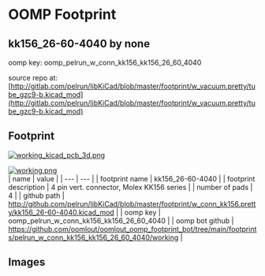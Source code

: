 # OOMP Footprint  
## kk156_26-60-4040  by none  
  
oomp key: oomp_pelrun_w_conn_kk156_kk156_26_60_4040  
  
source repo at: [http://gitlab.com/pelrun/libKiCad/blob/master/footprint/w_vacuum.pretty/tube_gzc9-b.kicad_mod](http://gitlab.com/pelrun/libKiCad/blob/master/footprint/w_vacuum.pretty/tube_gzc9-b.kicad_mod)  
## Footprint  
  
[![working_kicad_pcb_3d.png](working_kicad_pcb_3d_600.png)](working_kicad_pcb_3d.png)  
  
[![working.png](working_600.png)](working.png)  
| name | value | 
| --- | --- | 
| footprint name | kk156_26-60-4040 | 
| footprint description | 4 pin vert. connector, Molex KK156 series | 
| number of pads | 4 | 
| github path | http://github.com/pelrun/libKiCad/blob/master/footprint/w_conn_kk156.pretty/kk156_26-60-4040.kicad_mod | 
| oomp key | oomp_pelrun_w_conn_kk156_kk156_26_60_4040 | 
| oomp bot github | https://github.com/oomlout/oomlout_oomp_footprint_bot/tree/main/footprints/pelrun_w_conn_kk156_kk156_26_60_4040/working | 
## Images  
